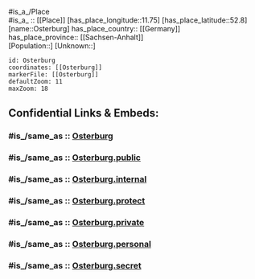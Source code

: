 ﻿---
confidential: public
isDeleted: false
location:
- 52.8
- 11.75
mapmarker: city
mapzoom:
- 7
- 12
SpocWebEntityId: 33168
tags:
- geo/City
type: City
---

#is_a_/Place  
#is_a_ :: [[Place]] 
[has_place_longitude::11.75] 
[has_place_latitude::52.8] 
[name::Osterburg] 
has_place_country:: [[Germany]]  
has_place_province:: [[Sachsen-Anhalt]]  
[Population::] 
[Unknown::] 


```leaflet
id: Osterburg
coordinates: [[Osterburg]] 
markerFile: [[Osterburg]] 
defaultZoom: 11 
maxZoom: 18
```


## Confidential Links & Embeds: 

### #is_/same_as :: [Osterburg](/_Standards/Earth/Continent/Europe/Europe~Central/Germany/Germany~East/Sachsen-Anhalt/counties~SA/Stendal/cities~Stendal/Osterburg~Altmark/City/Osterburg.md) 

### #is_/same_as :: [Osterburg.public](/_public/Earth/Continent/Europe/Europe~Central/Germany/Germany~East/Sachsen-Anhalt/counties~SA/Stendal/cities~Stendal/Osterburg~Altmark/City/Osterburg.public.md) 

### #is_/same_as :: [Osterburg.internal](/_internal/Earth/Continent/Europe/Europe~Central/Germany/Germany~East/Sachsen-Anhalt/counties~SA/Stendal/cities~Stendal/Osterburg~Altmark/City/Osterburg.internal.md) 

### #is_/same_as :: [Osterburg.protect](/_protect/Earth/Continent/Europe/Europe~Central/Germany/Germany~East/Sachsen-Anhalt/counties~SA/Stendal/cities~Stendal/Osterburg~Altmark/City/Osterburg.protect.md) 

### #is_/same_as :: [Osterburg.private](/_private/Earth/Continent/Europe/Europe~Central/Germany/Germany~East/Sachsen-Anhalt/counties~SA/Stendal/cities~Stendal/Osterburg~Altmark/City/Osterburg.private.md) 

### #is_/same_as :: [Osterburg.personal](/_personal/Earth/Continent/Europe/Europe~Central/Germany/Germany~East/Sachsen-Anhalt/counties~SA/Stendal/cities~Stendal/Osterburg~Altmark/City/Osterburg.personal.md) 

### #is_/same_as :: [Osterburg.secret](/_secret/Earth/Continent/Europe/Europe~Central/Germany/Germany~East/Sachsen-Anhalt/counties~SA/Stendal/cities~Stendal/Osterburg~Altmark/City/Osterburg.secret.md)

